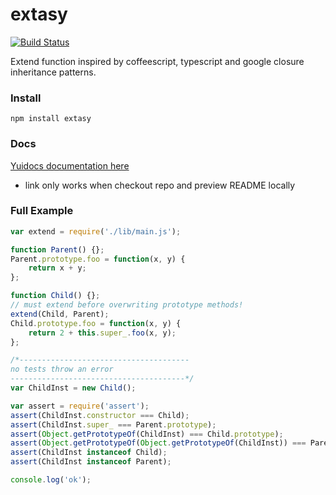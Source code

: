# extasy

[![Build Status](https://secure.travis-ci.org/techjacker/extasy.png)](http://travis-ci.org/techjacker/extasy)

Extend function inspired by coffeescript, typescript and google closure inheritance patterns.

### Install
```Shell
npm install extasy
```

### Docs
[Yuidocs documentation here](docs/index.html)
- link only works when checkout repo and preview README locally

### Full Example

```JavaScript
var extend = require('./lib/main.js');

function Parent() {};
Parent.prototype.foo = function(x, y) {
	return x + y;
};

function Child() {};
// must extend before overwriting prototype methods!
extend(Child, Parent);
Child.prototype.foo = function(x, y) {
	return 2 + this.super_.foo(x, y);
};

/*--------------------------------------
no tests throw an error
---------------------------------------*/
var ChildInst = new Child();

var assert = require('assert');
assert(ChildInst.constructor === Child);
assert(ChildInst.super_ === Parent.prototype);
assert(Object.getPrototypeOf(ChildInst) === Child.prototype);
assert(Object.getPrototypeOf(Object.getPrototypeOf(ChildInst)) === Parent.prototype);
assert(ChildInst instanceof Child);
assert(ChildInst instanceof Parent);

console.log('ok');
```